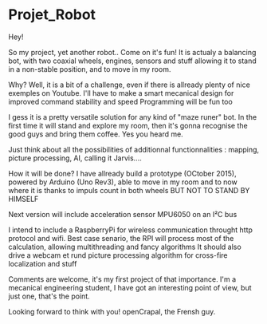 # Projet_Robot
Hey!

So my project, yet another robot.. Come on it's fun!
It is actualy a balancing bot, with two coaxial wheels, engines, sensors and stuff 
allowing it to stand in a non-stable position, and to move in my room.

Why?
Well, it is a bit of a challenge, even if there is allready plenty of nice exemples on Youtube.
I'll have to make a smart mecanical design for improved command stability and speed
Programming will be fun too

I gess it is a pretty versatile solution for any kind of "maze runer" bot. In the first time it will stand and explore my room,
then it's gonna recognise the good guys and bring them coffee. Yes you heard me.

Just think about all the possibilities of additionnal functionnalities : mapping, picture processing, AI, calling it Jarvis....

How it will be done?
I have allready build a prototype (OCtober 2015), powered by Arduino (Uno Rev3), able to move in my room 
and to now where it is thanks to impuls count in both wheels BUT NOT TO STAND BY HIMSELF

Next version will include acceleration sensor MPU6050 on an I²C bus

I intend to include a RaspberryPi for wireless communication throught http protocol and wifi.
Best case senario, the RPI will process most of the calculation, allowing multithreading and fancy algorithms
It should also drive a webcam et rund picture processing algorithm for cross-fire localization and stuff

Comments are welcome, it's my first project of that importance.
I'm a mecanical engineering student, I have got an interesting point of view, but just one, that's the point.

Looking forward to think with you!
openCrapal, the Frensh guy.

